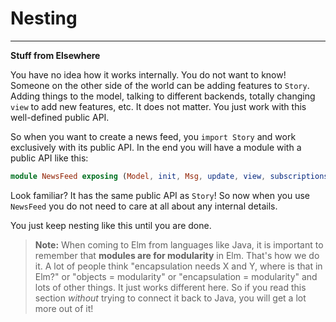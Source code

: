 # Nesting


* * *

**Stuff from Elsewhere**

You have no idea how it works internally. You do not want to know! Someone on the other side of the world can be adding features to `Story`. Adding things to the model, talking to different backends, totally changing `view` to add new features, etc. It does not matter. You just work with this well-defined public API.

So when you want to create a news feed, you `import Story` and work exclusively with its public API. In the end you will have a module with a public API like this:

```elm
module NewsFeed exposing (Model, init, Msg, update, view, subscriptions)
```

Look familiar? It has the same public API as `Story`! So now when you use `NewsFeed` you do not need to care at all about any internal details.

You just keep nesting like this until you are done.

> **Note:** When coming to Elm from languages like Java, it is important to remember that **modules are for modularity** in Elm. That's how we do it. A lot of people think "encapsulation needs X and Y, where is that in Elm?" or "objects = modularity" or "encapsulation = modularity" and lots of other things. It just works different here. So if you read this section *without* trying to connect it back to Java, you will get a lot more out of it!